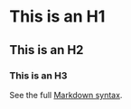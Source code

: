 # This is an H1 #

## This is an H2 ##

### This is an H3 ###


See the full [Markdown syntax][1].



[1]: http://daringfireball.net/projects/markdown/syntax







 
 
